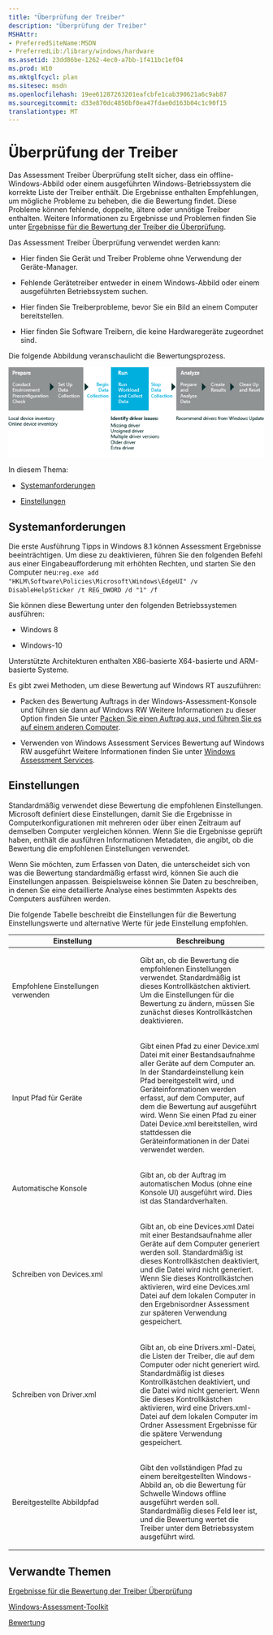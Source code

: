 ```yaml
---
title: "Überprüfung der Treiber"
description: "Überprüfung der Treiber"
MSHAttr:
- PreferredSiteName:MSDN
- PreferredLib:/library/windows/hardware
ms.assetid: 23dd86be-1262-4ec0-a7bb-1f411bc1ef04
ms.prod: W10
ms.mktglfcycl: plan
ms.sitesec: msdn
ms.openlocfilehash: 19ee61287263201eafcbfe1cab390621a6c9ab87
ms.sourcegitcommit: d33e870dc4850bf0ea47fdae0d163b04c1c90f15
translationtype: MT
---
```

# <a name="driver-verification"></a>Überprüfung der Treiber


Das Assessment Treiber Überprüfung stellt sicher, dass ein offline-Windows-Abbild oder einem ausgeführten Windows-Betriebssystem die korrekte Liste der Treiber enthält. Die Ergebnisse enthalten Empfehlungen, um mögliche Probleme zu beheben, die die Bewertung findet. Diese Probleme können fehlende, doppelte, ältere oder unnötige Treiber enthalten. Weitere Informationen zu Ergebnisse und Problemen finden Sie unter [Ergebnisse für die Bewertung der Treiber die Überprüfung](results-for-the-driver-verification-assessment.md).

Das Assessment Treiber Überprüfung verwendet werden kann:

-   Hier finden Sie Gerät und Treiber Probleme ohne Verwendung der Geräte-Manager.

-   Fehlende Gerätetreiber entweder in einem Windows-Abbild oder einem ausgeführten Betriebssystem suchen.

-   Hier finden Sie Treiberprobleme, bevor Sie ein Bild an einem Computer bereitstellen.

-   Hier finden Sie Software Treibern, die keine Hardwaregeräte zugeordnet sind.

Die folgende Abbildung veranschaulicht die Bewertungsprozess.

![Workflow-Grafik zur Überprüfung der Treiber](images/dep-win8-8-techref-driverassessmentflow.jpg)

In diesem Thema:

-   [Systemanforderungen](#beforebegin)

-   [Einstellungen](#settings)

## <a name="a-href-idbeforebeginasystem-requirements"></a><a href="" id="beforebegin"></a>Systemanforderungen


Die erste Ausführung Tipps in Windows 8.1 können Assessment Ergebnisse beeinträchtigen. Um diese zu deaktivieren, führen Sie den folgenden Befehl aus einer Eingabeaufforderung mit erhöhten Rechten, und starten Sie den Computer neu:`reg.exe add "HKLM\Software\Policies\Microsoft\Windows\EdgeUI" /v DisableHelpSticker /t REG_DWORD /d "1" /f`

Sie können diese Bewertung unter den folgenden Betriebssystemen ausführen:

-   Windows 8

-   Windows-10

Unterstützte Architekturen enthalten X86-basierte X64-basierte und ARM-basierte Systeme.

Es gibt zwei Methoden, um diese Bewertung auf Windows RT auszuführen:

-   Packen des Bewertung Auftrags in der Windows-Assessment-Konsole und führen sie dann auf Windows RW Weitere Informationen zu dieser Option finden Sie unter [Packen Sie einen Auftrag aus, und führen Sie es auf einem anderen Computer](package-a-job-and-run-it-on-another-computer.md).

-   Verwenden von Windows Assessment Services Bewertung auf Windows RW ausgeführt Weitere Informationen finden Sie unter [Windows Assessment Services](windows-assessment-services-technical-reference.md).

## <a name="settings"></a>Einstellungen


Standardmäßig verwendet diese Bewertung die empfohlenen Einstellungen. Microsoft definiert diese Einstellungen, damit Sie die Ergebnisse in Computerkonfigurationen mit mehreren oder über einen Zeitraum auf demselben Computer vergleichen können. Wenn Sie die Ergebnisse geprüft haben, enthält die ausführen Informationen Metadaten, die angibt, ob die Bewertung die empfohlenen Einstellungen verwendet.

Wenn Sie möchten, zum Erfassen von Daten, die unterscheidet sich von was die Bewertung standardmäßig erfasst wird, können Sie auch die Einstellungen anpassen. Beispielsweise können Sie Daten zu beschreiben, in denen Sie eine detaillierte Analyse eines bestimmten Aspekts des Computers ausführen werden.

Die folgende Tabelle beschreibt die Einstellungen für die Bewertung Einstellungswerte und alternative Werte für jede Einstellung empfohlen.

<table>
<colgroup>
<col width="50%" />
<col width="50%" />
</colgroup>
<thead>
<tr class="header">
<th>Einstellung</th>
<th>Beschreibung</th>
</tr>
</thead>
<tbody>
<tr class="odd">
<td><p>Empfohlene Einstellungen verwenden</p></td>
<td><p>Gibt an, ob die Bewertung die empfohlenen Einstellungen verwendet. Standardmäßig ist dieses Kontrollkästchen aktiviert. Um die Einstellungen für die Bewertung zu ändern, müssen Sie zunächst dieses Kontrollkästchen deaktivieren.</p></td>
</tr>
<tr class="even">
<td><p>Input Pfad für Geräte</p></td>
<td><p>Gibt einen Pfad zu einer Device.xml Datei mit einer Bestandsaufnahme aller Geräte auf dem Computer an. In der Standardeinstellung kein Pfad bereitgestellt wird, und Geräteinformationen werden erfasst, auf dem Computer, auf dem die Bewertung auf ausgeführt wird. Wenn Sie einen Pfad zu einer Datei Device.xml bereitstellen, wird stattdessen die Geräteinformationen in der Datei verwendet werden.</p></td>
</tr>
<tr class="odd">
<td><p>Automatische Konsole</p></td>
<td><p>Gibt an, ob der Auftrag im automatischen Modus (ohne eine Konsole UI) ausgeführt wird. Dies ist das Standardverhalten.</p></td>
</tr>
<tr class="even">
<td><p>Schreiben von Devices.xml</p></td>
<td><p>Gibt an, ob eine Devices.xml Datei mit einer Bestandsaufnahme aller Geräte auf dem Computer generiert werden soll. Standardmäßig ist dieses Kontrollkästchen deaktiviert, und die Datei wird nicht generiert. Wenn Sie dieses Kontrollkästchen aktivieren, wird eine Devices.xml Datei auf dem lokalen Computer in den Ergebnisordner Assessment zur späteren Verwendung gespeichert.</p></td>
</tr>
<tr class="odd">
<td><p>Schreiben von Driver.xml</p></td>
<td><p>Gibt an, ob eine Drivers.xml-Datei, die Listen der Treiber, die auf dem Computer oder nicht generiert wird. Standardmäßig ist dieses Kontrollkästchen deaktiviert, und die Datei wird nicht generiert. Wenn Sie dieses Kontrollkästchen aktivieren, wird eine Drivers.xml-Datei auf dem lokalen Computer im Ordner Assessment Ergebnisse für die spätere Verwendung gespeichert.</p></td>
</tr>
<tr class="even">
<td><p>Bereitgestellte Abbildpfad</p></td>
<td><p>Gibt den vollständigen Pfad zu einem bereitgestellten Windows-Abbild an, ob die Bewertung für Schwelle Windows offline ausgeführt werden soll. Standardmäßig dieses Feld leer ist, und die Bewertung wertet die Treiber unter dem Betriebssystem ausgeführt wird.</p></td>
</tr>
</tbody>
</table>

 

## <a name="related-topics"></a>Verwandte Themen


[Ergebnisse für die Bewertung der Treiber Überprüfung](results-for-the-driver-verification-assessment.md)

[Windows-Assessment-Toolkit](windows-assessment-toolkit-technical-reference.md)

[Bewertung](assessments.md)

 

 







